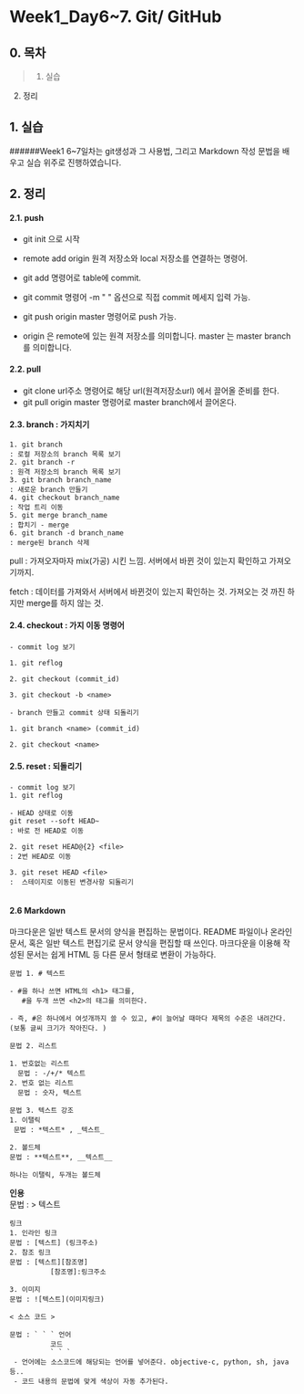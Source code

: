 Week1_Day6~7. Git/ GitHub
==

## 0. 목차
>1. 실습
2. 정리

## 1. 실습

######Week1 6~7일차는 git생성과 그 사용법, 그리고 Markdown 작성 문법을 배우고 실습 위주로 진행하였습니다.

## 2. 정리
#### 2.1. push
- git init 으로 시작
- remote add origin 원격 저장소와 local 저장소를 연결하는 명령어.
- git add 명령어로 table에 commit.
- git commit 명령어 -m " " 옵션으로 직접 commit 메세지 입력 가능.
- git push origin master 명령어로 push 가능.

 - origin 은 remote에 있는 원격 저장소를 의미합니다. master 는 master branch를 의미합니다. 
 
#### 2.2. pull
- git clone url주소 명령어로 해당 url(원격저장소url) 에서 끌어올 준비를 한다.
- git pull origin master 명령어로 master branch에서 끌어온다. 

#### 2.3. branch : 가지치기
```
1. git branch
: 로컬 저장소의 branch 목록 보기
2. git branch -r
: 원격 저장소의 branch 목록 보기
3. git branch branch_name
: 새로운 branch 만들기
4. git checkout branch_name
: 작업 트리 이동
5. git merge branch_name
: 합치기 - merge
6. git branch -d branch_name
: merge된 branch 삭제
```

pull : 가져오자마자 mix(가공) 시킨 느낌. 서버에서 바뀐 것이 있는지 확인하고 가져오기까지. 

fetch : 데이터를 가져와서 서버에서 바뀐것이 있는지 확인하는 것. 가져오는 것 까진 하지만 merge를 하지 않는 것.

#### 2.4. checkout : 가지 이동 명령어
```
- commit log 보기

1. git reflog

2. git checkout (commit_id)

3. git checkout -b <name>

- branch 만들고 commit 상태 되돌리기 

1. git branch <name> (commit_id)

2. git checkout <name>
```

#### 2.5. reset : 되돌리기
```
- commit log 보기
1. git reflog

- HEAD 상태로 이동
git reset --soft HEAD~
: 바로 전 HEAD로 이동

2. git reset HEAD@{2} <file>
: 2번 HEAD로 이동

3. git reset HEAD <file>
:  스테이지로 이동된 변경사항 되돌리기


```

#### 2.6 Markdown

마크다운은 일반 텍스트 문서의 양식을 편집하는 문법이다. README 파일이나 온라인 문서, 혹은 일반 텍스트 편집기로 문서 양식을 편집할 때 쓰인다. 마크다운을 이용해 작성된 문서는 쉽게 HTML 등 다른 문서 형태로 변환이 가능하다.
```
문법 1. # 텍스트

- #을 하나 쓰면 HTML의 <h1> 태그를,
   #을 두개 쓰면 <h2>의 태그를 의미한다.

- 즉, #은 하나에서 여섯개까지 쓸 수 있고, #이 늘어날 때마다 제목의 수준은 내려간다. (보통 글씨 크기가 작아진다. )
```
```
문법 2. 리스트

1. 번호없는 리스트
  문법 : -/+/* 텍스트
2. 번호 없는 리스트
  문법 : 숫자, 텍스트
```
```
문법 3. 텍스트 강조
1. 이탤릭
 문법 : *텍스트* , _텍스트_

2. 볼드체
문법 : **텍스트**, __텍스트__

하나는 이탤릭, 두개는 볼드체
```

**인용**<br>
문법 : > 텍스트

```
링크
1. 인라인 링크
문법 : [텍스트] (링크주소)
2. 참조 링크
문법 : [텍스트][참조명]
          [참조명]:링크주소

3. 이미지
문법 : ![텍스트](이미지링크)

< 소스 코드 >

문법 : ` ` ` 언어
          코드
          ` ` `
 - 언어에는 소스코드에 해당되는 언어를 넣어준다. objective-c, python, sh, java 등..
 - 코드 내용의 문법에 맞게 색상이 자동 추가된다.
 ```